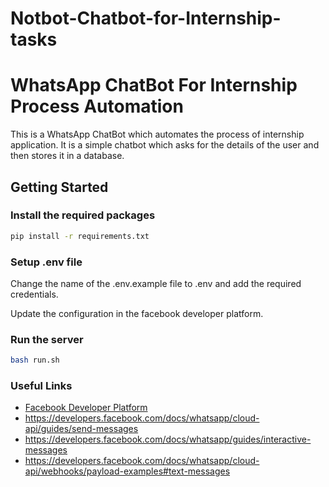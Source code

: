 # Notbot-Chatbot-for-Internship-tasks
# WhatsApp ChatBot For Internship Process Automation
This is a WhatsApp ChatBot which automates the process of internship application. It is a simple chatbot which asks for the details of the user and then stores it in a database.

## Getting Started

### Install the required packages

```sh
pip install -r requirements.txt
```

### Setup .env file

Change the name of the .env.example file to .env and add the required credentials.

Update the configuration in the facebook developer platform.

### Run the server

```sh
bash run.sh
```

### Useful Links

- [Facebook Developer Platform](https://developers.facebook.com/)
- https://developers.facebook.com/docs/whatsapp/cloud-api/guides/send-messages
- https://developers.facebook.com/docs/whatsapp/guides/interactive-messages
- https://developers.facebook.com/docs/whatsapp/cloud-api/webhooks/payload-examples#text-messages
